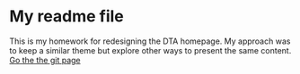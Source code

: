 # My readme file
This is my homework for redesigning the DTA homepage.
My approach was to keep a similar theme but explore other ways to present the same content.
[Go the the git page](https://gnearly.github.io/DTA_Home_Homework/)
